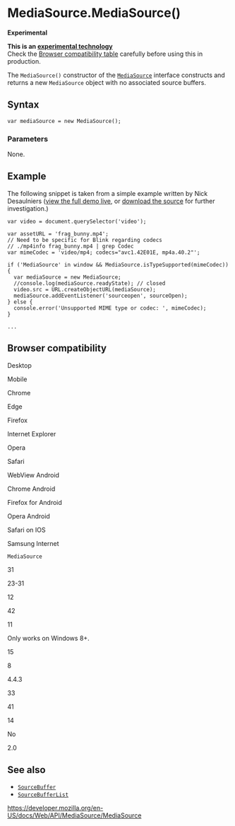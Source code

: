 MediaSource.MediaSource()
=========================

**Experimental**

**This is an [experimental technology](https://developer.mozilla.org/en-US/docs/MDN/Guidelines/Conventions_definitions#experimental)**  
Check the [Browser compatibility table](#browser_compatibility) carefully before using this in production.

The `MediaSource()` constructor of the [`MediaSource`](../mediasource) interface constructs and returns a new `MediaSource` object with no associated source buffers.

Syntax
------

    var mediaSource = new MediaSource();

### Parameters

None.

Example
-------

The following snippet is taken from a simple example written by Nick Desaulniers ([view the full demo live](https://nickdesaulniers.github.io/netfix/demo/bufferAll.html), or [download the source](https://github.com/nickdesaulniers/netfix/blob/gh-pages/demo/bufferAll.html) for further investigation.)

    var video = document.querySelector('video');

    var assetURL = 'frag_bunny.mp4';
    // Need to be specific for Blink regarding codecs
    // ./mp4info frag_bunny.mp4 | grep Codec
    var mimeCodec = 'video/mp4; codecs="avc1.42E01E, mp4a.40.2"';

    if ('MediaSource' in window && MediaSource.isTypeSupported(mimeCodec)) {
      var mediaSource = new MediaSource;
      //console.log(mediaSource.readyState); // closed
      video.src = URL.createObjectURL(mediaSource);
      mediaSource.addEventListener('sourceopen', sourceOpen);
    } else {
      console.error('Unsupported MIME type or codec: ', mimeCodec);
    }

    ...

Browser compatibility
---------------------

Desktop

Mobile

Chrome

Edge

Firefox

Internet Explorer

Opera

Safari

WebView Android

Chrome Android

Firefox for Android

Opera Android

Safari on IOS

Samsung Internet

`MediaSource`

31

23-31

12

42

11

Only works on Windows 8+.

15

8

4.4.3

33

41

14

No

2.0

See also
--------

-   [`SourceBuffer`](../sourcebuffer)
-   [`SourceBufferList`](../sourcebufferlist)

<a href="https://developer.mozilla.org/en-US/docs/Web/API/MediaSource/MediaSource" class="_attribution-link">https://developer.mozilla.org/en-US/docs/Web/API/MediaSource/MediaSource</a>
